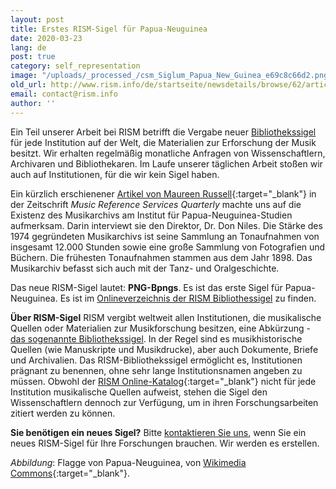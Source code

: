 ```yaml
---
layout: post
title: Erstes RISM-Sigel für Papua-Neuguinea
date: 2020-03-23
lang: de
post: true
category: self_representation
image: "/uploads/_processed_/csm_Siglum_Papua_New_Guinea_e69c8c66d2.png"
old_url: http://www.rism.info/de/startseite/newsdetails/browse/62/article/64/first-rism-siglum-for-papua-new-guinea.html
email: contact@rism.info
author: ''
---
```



Ein Teil unserer Arbeit bei RISM betrifft die Vergabe neuer [Bibliothekssigel](/de/rism-bibliothekssigel.html) für jede Institution auf der Welt, die Materialien zur Erforschung der Musik besitzt. Wir erhalten regelmäßig monatliche Anfragen von Wissenschaftlern, Archivaren und Bibliothekaren. Im Laufe unserer täglichen Arbeit stoßen wir auch auf Institutionen, für die wir kein Sigel haben.

Ein kürzlich erschienener [Artikel von Maureen Russell](https://www.tandfonline.com/doi/full/10.1080/10588167.2019.1668129){:target="_blank"} in der Zeitschrift _Music Reference Services Quarterly_ machte uns auf die Existenz des Musikarchivs am Institut für Papua-Neuguinea-Studien aufmerksam. Darin interviewt sie den Direktor, Dr. Don Niles. Die Stärke des 1974 gegründeten Musikarchivs ist seine Sammlung an Tonaufnahmen von insgesamt 12.000 Stunden sowie eine große Sammlung von Fotografien und Büchern. Die frühesten Tonaufnahmen stammen aus dem Jahr 1898. Das Musikarchiv befasst sich auch mit der Tanz- und Oralgeschichte.

Das neue RISM-Sigel lautet: **PNG-Bpngs**. Es ist das erste Sigel für Papua-Neuguinea. Es ist im [Onlineverzeichnis der RISM Bibliothessigel](/de/rism-bibliothekssigel.html) zu finden.

**Über RISM-Sigel**
RISM vergibt weltweit allen Institutionen, die musikalische Quellen oder Materialien zur Musikforschung besitzen, eine Abkürzung - [das sogenannte Bibliothekssigel](/de/rism-bibliothekssigel/ueber-sigel.html). In der Regel sind es musikhistorische Quellen (wie Manuskripte und Musikdrucke), aber auch Dokumente, Briefe und Archivalien. Das RISM-Bibliothekssigel ermöglicht es, Institutionen prägnant zu benennen, ohne sehr lange Institutionsnamen angeben zu müssen. Obwohl der [RISM Online-Katalog](https://opac.rism.info/){:target="_blank"} nicht für jede Institution musikalische Quellen aufweist, stehen die Sigel den Wissenschaftlern dennoch zur Verfügung, um in ihren Forschungsarbeiten zitiert werden zu können.

**Sie benötigen ein neues Sigel?**
Bitte [kontaktieren Sie uns](mailto:contact@rism.info "Opens window for sending email"), wenn Sie ein neues RISM-Sigel für Ihre Forschungen brauchen. Wir werden es erstellen.



_Abbildung_: Flagge von Papua-Neuguinea, von [Wikimedia Commons](https://commons.wikimedia.org/wiki/File:Flag_of_Papua_New_Guinea.svg){:target="_blank"}.



<script type="text/javascript">var switchTo5x=true;</script><script type="text/javascript" src="http://w.sharethis.com/button/buttons.js"></script><script type="text/javascript">stLight.options({publisher: "9b601438-1ce1-49d8-bfd7-9cff5df54c17", doNotHash: false, doNotCopy: false, hashAddressBar: false});</script>


